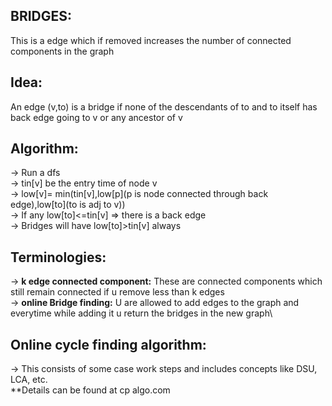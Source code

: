 **BRIDGES:**
--

This is a edge which if removed increases the number of connected components in the graph

**Idea:**
--

An edge (v,to) is a bridge if none of the descendants of to and to itself has back edge going to v or any ancestor of v 


**Algorithm:**
--

-> Run a dfs\
-> tin[v] be the entry time of node v\
-> low[v]= min(tin[v],low[p](p is node connected through back edge),low[to](to is adj to v))\
-> If any low[to]<=tin[v] => there is a back edge\
-> Bridges will have low[to]>tin[v] always 

**Terminologies:**
--
-> **k edge connected component:** These are connected components which still remain connected if u remove less than k edges \
-> **online Bridge finding:** U are allowed to add edges to the graph and everytime while adding it u return the bridges in the new graph\


**Online cycle finding algorithm:**
--

-> This consists of some case work steps and includes concepts like DSU, LCA, etc. \
**Details can be found at cp algo.com
